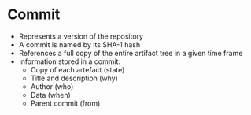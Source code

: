 Commit
======

- Represents a version of the repository
- A commit is named by its SHA-1 hash
- References a full copy of the entire artifact tree in a given time frame
- Information stored in a commit:
    - Copy of each artefact (state)
    - Title and description (why)
    - Author (who)
    - Data (when)
    - Parent commit (from)
